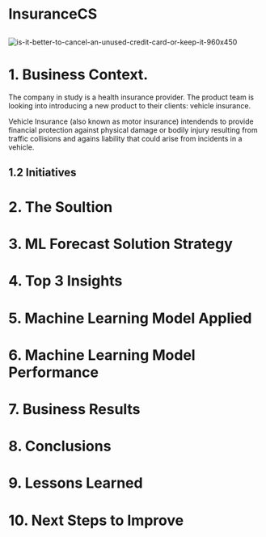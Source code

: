 # InsuranceCS
## 
![is-it-better-to-cancel-an-unused-credit-card-or-keep-it-960x450](https://user-images.githubusercontent.com/68538809/142218390-a331bfc7-deb6-44c2-99c0-a8a74ad0ac24.png)


# 1. Business Context.

The company in study is a health insurance provider. The product team is looking into introducing a new product to their clients: vehicle insurance.

Vehicle Insurance (also known as motor insurance) intendends to provide financial protection against physical damage or bodily injury resulting from traffic collisions and agains liability that could arise from incidents in a vehicle.


## 1.2 Initiatives



# 2. The Soultion


# 3. ML Forecast Solution Strategy



# 4. Top 3 Insights


# 5. Machine Learning Model Applied

# 6. Machine Learning Model Performance

# 7. Business Results

# 8. Conclusions


# 9. Lessons Learned


# 10. Next Steps to Improve

